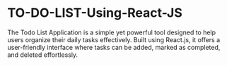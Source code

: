 # TO-DO-LIST-Using-React-JS
The Todo List Application is a simple yet powerful tool designed to help users organize their daily tasks effectively. Built using React.js, it offers a user-friendly interface where tasks can be added, marked as completed, and deleted effortlessly.
